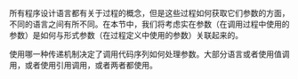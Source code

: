 所有程序设计语言都有关于过程的概念，但是这些过程如何获取它们参数的方面，不同的语言之间有所不同。在本节中，我们将考虑实在参数（在调用过程中使用的参数）是如何与形式参数（在过程定义中使用的参数）关联起来的。

使用哪一种传递机制决定了调用代码序列如何处理参数。大部分语言或者使用值调用，或者使用引用调用，或者两者都使用。

